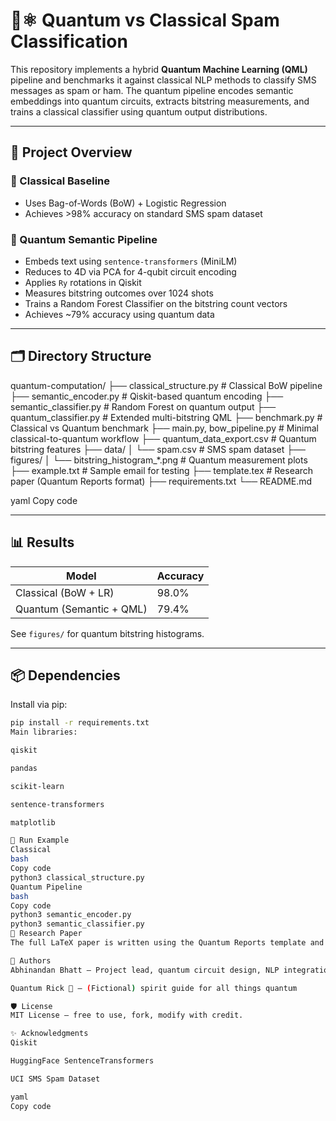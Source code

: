 # 🧠⚛️ Quantum vs Classical Spam Classification

This repository implements a hybrid **Quantum Machine Learning (QML)** pipeline and benchmarks it against classical NLP methods to classify SMS messages as spam or ham. The quantum pipeline encodes semantic embeddings into quantum circuits, extracts bitstring measurements, and trains a classical classifier using quantum output distributions.

---

## 🧪 Project Overview

### 🔹 Classical Baseline
- Uses Bag-of-Words (BoW) + Logistic Regression
- Achieves >98% accuracy on standard SMS spam dataset

### 🔹 Quantum Semantic Pipeline
- Embeds text using `sentence-transformers` (MiniLM)
- Reduces to 4D via PCA for 4-qubit circuit encoding
- Applies `Ry` rotations in Qiskit
- Measures bitstring outcomes over 1024 shots
- Trains a Random Forest Classifier on the bitstring count vectors
- Achieves ~79% accuracy using quantum data

---

## 🗂️ Directory Structure

quantum-computation/
├── classical_structure.py # Classical BoW pipeline
├── semantic_encoder.py # Qiskit-based quantum encoding
├── semantic_classifier.py # Random Forest on quantum output
├── quantum_classifier.py # Extended multi-bitstring QML
├── benchmark.py # Classical vs Quantum benchmark
├── main.py, bow_pipeline.py # Minimal classical-to-quantum workflow
├── quantum_data_export.csv # Quantum bitstring features
├── data/
│ └── spam.csv # SMS spam dataset
├── figures/
│ └── bitstring_histogram_*.png # Quantum measurement plots
├── example.txt # Sample email for testing
├── template.tex # Research paper (Quantum Reports format)
├── requirements.txt
└── README.md

yaml
Copy code

---

## 📊 Results

| Model                      | Accuracy |
|---------------------------|----------|
| Classical (BoW + LR)      | 98.0%    |
| Quantum (Semantic + QML)  | 79.4%    |

See `figures/` for quantum bitstring histograms.

---

## 📦 Dependencies

Install via pip:

```bash
pip install -r requirements.txt
Main libraries:

qiskit

pandas

scikit-learn

sentence-transformers

matplotlib

🚀 Run Example
Classical
bash
Copy code
python3 classical_structure.py
Quantum Pipeline
bash
Copy code
python3 semantic_encoder.py
python3 semantic_classifier.py
📄 Research Paper
The full LaTeX paper is written using the Quantum Reports template and included in template.tex.

🧠 Authors
Abhinandan Bhatt — Project lead, quantum circuit design, NLP integration

Quantum Rick 🧪 — (Fictional) spirit guide for all things quantum

🛡 License
MIT License — free to use, fork, modify with credit.

✨ Acknowledgments
Qiskit

HuggingFace SentenceTransformers

UCI SMS Spam Dataset

yaml
Copy code
